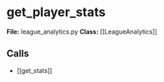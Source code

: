 # get_player_stats

**File:** league_analytics.py
**Class:** [[LeagueAnalytics]]

## Calls

- [[get_stats]]

